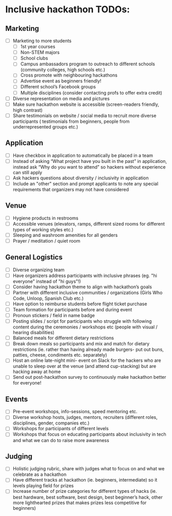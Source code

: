 # Inclusive hackathon TODOs:

## Marketing
- [ ] Marketing to more students
    - [ ] 1st year courses
    - [ ] Non-STEM majors
    - [ ] School clubs
    - [ ] Campus ambassadors program to outreach to different schools (community colleges, high schools etc.)
    - [ ] Cross promote with neighbouring hackathons
    - [ ] Advertise event as beginners friendly!
    - [ ] Different school’s Facebook groups
    - [ ] Multiple disciplines (consider contacting profs to offer extra credit)
- [ ] Diverse representation on media and pictures 
- [ ] Make sure hackathon website is accessible (screen-readers friendly, high contrast)
- [ ] Share testimonials on website / social media to recruit more diverse participants ( testimonials from beginners, people from underrepresented groups etc.)

## Application
- [ ] Have checkbox in application to automatically be placed in a team
- [ ] Instead of asking “What project have you built in the past” in application, instead ask “Why do you want to attend” so hackers without experience can still apply
- [ ] Ask hackers questions about diversity / inclusivity in application
- [ ] Include an "other" section and prompt applicants to note any special requirements that organizers may not have considered

## Venue
- [ ] Hygiene products in restrooms
- [ ] Accessible venues (elevators, ramps, different sized rooms for different types of working styles etc.)
- [ ] Sleeping and washroom amenities for all genders 
- [ ] Prayer / meditation / quiet room 

## General Logistics
- [ ] Diverse organizing team
- [ ] Have organizers address participants with inclusive phrases (eg. "hi everyone" instead of "hi guys"!)
- [ ] Consider having hackathon theme to align with hackathon’s goals
- [ ] Partner with different inclusive communities / organizations (Girls Who Code, Unloop, Spanish Club etc.)
- [ ] Have option to reimburse students before flight ticket purchase 
- [ ] Team formation for participants before and during event 
- [ ] Pronoun stickers / field in name badge
- [ ] Posting slides / script for participants who struggle with following content during the ceremonies / workshops etc (people with visual / hearing disabilities)
- [ ] Balanced meals for different dietary restrictions
- [ ] Break down meals so participants and mix and match for dietary restrictions (ie. rather than having already made burgers- put out buns, patties, cheese, condiments etc. separately)
- [ ] Host an online late-night mini- event on Slack for the hackers who are unable to sleep over at the venue (and attend cup-stacking) but are hacking away at home
- [ ] Send out post-hackathon survey to continuously make hackathon better for everyone!

## Events
- [ ] Pre-event workshops, info-sessions, speed mentoring etc.
- [ ] Diverse workshop hosts, judges, mentors, recruiters (different roles, disciplines, gender, companies etc.)
- [ ] Workshops for participants of different levels
- [ ] Workshops that focus on educating participants about inclusivity in tech and what we can do to raise more awareness 

## Judging
- [ ] Holistic judging rubric, share with judges what to focus on and what we celebrate as a hackathon
- [ ] Have different tracks at hackathon (ie. beginners, intermediate) so it levels playing field for prizes
- [ ] Increase number of prize categories for different types of hacks (ie. best hardware, best software, best design, best beginner’s hack, other more lighthearted prizes that makes prizes less competitive for beginners)
